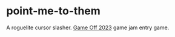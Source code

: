 # point-me-to-them
A roguelite cursor slasher.
[Game Off 2023](https://itch.io/jam/game-off-2023) game jam entry game.
